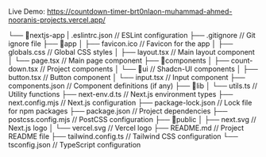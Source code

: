 Live Demo: https://countdown-timer-brt0nlaon-muhammad-ahmed-nooranis-projects.vercel.app/


└── 📁nextjs-app
    |   .eslintrc.json            // ESLint configuration
    ├── .gitignore                // Git ignore file
    ├── 📁app
    │   ├── favicon.ico           // Favicon for the app
    │   ├── globals.css           // Global CSS styles
    │   ├── layout.tsx            // Main layout component
    │   └── page.tsx              // Main page component
    ├── 📁components
    │   ├── count-down.tsx        // Project components
    │   └── 📁ui                  // Shadcn-UI components
    │       ├── button.tsx        // Button component
    │       └── input.tsx         // Input component
    ├── components.json           // Component definitions (if any)
    ├── 📁lib
    │   └── utils.ts              // Utility functions
    ├── next-env.d.ts             // Next.js environment types
    ├── next.config.mjs           // Next.js configuration
    ├── package-lock.json         // Lock file for npm packages
    ├── package.json              // Project dependencies
    ├── postcss.config.mjs        // PostCSS configuration
    ├── 📁public
    │   ├── next.svg              // Next.js logo
    │   └── vercel.svg            // Vercel logo
    ├── README.md                 // Project README file
    ├── tailwind.config.ts        // Tailwind CSS configuration
    └── tsconfig.json             // TypeScript configuration